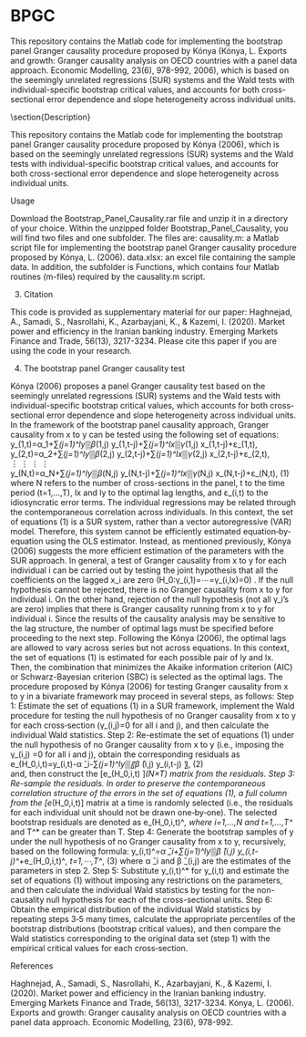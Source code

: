 # BPGC
This repository contains the Matlab code for implementing the bootstrap panel Granger causality procedure proposed by Kónya (Kónya, L. Exports and growth: Granger causality analysis on OECD countries with a panel data approach. Economic Modelling, 23(6), 978-992, 2006), which is based on the seemingly unrelated regressions (SUR) systems and the Wald tests with individual-specific bootstrap critical values, and accounts for both cross-sectional error dependence and slope heterogeneity across individual units.

\section{Description}

This repository contains the Matlab code for implementing the bootstrap panel Granger causality procedure proposed by Kónya (2006), which is based on the seemingly unrelated regressions (SUR) systems and the Wald tests with individual-specific bootstrap critical values, and accounts for both cross-sectional error dependence and slope heterogeneity across individual units. 

Usage

Download the Bootstrap_Panel_Causality.rar file and unzip it in a directory of your choice. Within the unzipped folder Bootstrap_Panel_Causality, you will find two files and one subfolder. The files are:
	causality.m: a Matlab script file for implementing the bootstrap panel Granger causality procedure proposed by Kónya, L. (2006).
	data.xlsx: an excel file containing the sample data.
In addition, the subfolder is Functions, which contains four Matlab routines (m-files) required by the causality.m script.

3. Citation

This code is provided as supplementary material for our paper:
Haghnejad, A., Samadi, S., Nasrollahi, K., Azarbayjani, K., & Kazemi, I. (2020). Market power and efficiency in the Iranian banking industry. Emerging Markets Finance and Trade, 56(13), 3217-3234. 
Please cite this paper if you are using the code in your research.

4. The bootstrap panel Granger causality test

Kónya (2006) proposes a panel Granger causality test based on the seemingly unrelated regressions (SUR) systems and the Wald tests with individual-specific bootstrap critical values, which accounts for both cross-sectional error dependence and slope heterogeneity across individual units. In the framework of the bootstrap panel causality approach, Granger causality from x to y can be tested using the following set of equations:
	y_(1,t)=α_1+∑_(j=1)^ly▒β_(1,j)  y_(1,t-j)+∑_(j=1)^lx▒γ_(1,j)  x_(1,t-j)+ε_(1,t),	
	y_(2,t)=α_2+∑_(j=1)^ly▒β_(2,j)  y_(2,t-j)+∑_(j=1)^lx▒γ_(2,j)  x_(2,t-j)+ε_(2,t),	
	⋮          ⋮                                ⋮                               ⋮	
	y_(N,t)=α_N+∑_(j=1)^ly▒β_(N,j)  y_(N,t-j)+∑_(j=1)^lx▒γ_(N,j)  x_(N,t-j)+ε_(N,t),                         (1) 
where N refers to the number of cross-sections in the panel, t to the time period (t=1,…,T), lx and ly to the optimal lag lengths, and ε_(i,t) to the idiosyncratic error terms. The individual regressions may be related through the contemporaneous correlation across individuals. In this context, the set of equations (1) is a SUR system, rather than a vector autoregressive (VAR) model. Therefore, this system cannot be efficiently estimated equation‐by‐equation using the OLS estimator. Instead, as mentioned previously, Kónya (2006) suggests the more efficient estimation of the parameters with the SUR approach. 
In general, a test of Granger causality from x to y for each individual i can be carried out by testing the joint hypothesis that all the coefficients on the lagged x_i are zero (H_0:γ_(i,1)=⋯=γ_(i,lx)=0) . If the null hypothesis cannot be rejected, there is no Granger causality from x to y for individual i. On the other hand, rejection of the null hypothesis (not all γ_i’s are zero) implies that there is Granger causality running from x to y for individual i. 
Since the results of the causality analysis may be sensitive to the lag structure, the number of optimal lags must be specified before proceeding to the next step. Following the Kónya (2006), the optimal lags are allowed to vary across series but not across equations. In this context, the set of equations (1) is estimated for each possible pair of ly and lx. Then, the combination that minimizes the Akaike information criterion (AIC) or Schwarz-Bayesian criterion (SBC) is selected as the optimal lags. The procedure proposed by Kónya (2006) for testing Granger causality from x to y in a bivariate framework may proceed in several steps, as follows: 
Step 1: Estimate the set of equations (1) in a SUR framework, implement the Wald procedure for testing the null hypothesis of no Granger causality from x to y for each cross‐section (γ_(i,j)=0 for all i and j), and then calculate the individual Wald statistics.
Step 2: Re-estimate the set of equations (1) under the null hypothesis of no Granger causality from x to y (i.e., imposing the γ_(i,j) =0 for all i and j), obtain the corresponding residuals as
	e_(H_0,i,t)=y_(i,t)-α ̂_i-∑_(j=1)^ly▒〖β ̂_(i,j) y_(i,t-j) 〗,                                        (2)  
and, then construct the [e_(H_0,i,t) ]_(N×T) matrix from the residuals.
Step 3: Re-sample the residuals. In order to preserve the contemporaneous correlation structure of the errors in the set of equations (1), a full column from the [e_(H_0,i,t)] matrix at a time is randomly selected (i.e., the residuals for each individual unit should not be drawn one‐by‐one). The selected bootstrap residuals are denoted as e_(H_0,i,t)^*, where i=1,…,N and t=1,…,T^* and T^* can be greater than T.
Step 4: Generate the bootstrap samples of y under the null hypothesis of no Granger causality from x to y, recursively, based on the following formula:
	y_(i,t)^*=α ̂_i+∑_(j=1)^ly▒β ̂_(i,j)  y_(i,t-j)^*+e_(H_0,i,t)^*,      t=1,⋯,T^*,                          (3)
where α ̂_i and β ̂_(i,j) are the estimates of the parameters in step 2. 
Step 5: Substitute y_(i,t)^* for y_(i,t) and estimate the set of equations (1) without imposing any restrictions on the parameters, and then calculate the individual Wald statistics by testing for the non-causality null hypothesis for each of the cross-sectional units. 
Step 6: Obtain the empirical distribution of the individual Wald statistics by repeating steps 3‐5 many times, calculate the appropriate percentiles of the bootstrap distributions (bootstrap critical values), and then compare the Wald statistics corresponding to the original data set (step 1) with the empirical critical values for each cross‐section.

References

Haghnejad, A., Samadi, S., Nasrollahi, K., Azarbayjani, K., & Kazemi, I. (2020). Market power and efficiency in the Iranian banking industry. Emerging Markets Finance and Trade, 56(13), 3217-3234. 
Kónya, L. (2006). Exports and growth: Granger causality analysis on OECD countries with a panel data approach. Economic Modelling, 23(6), 978-992. 

